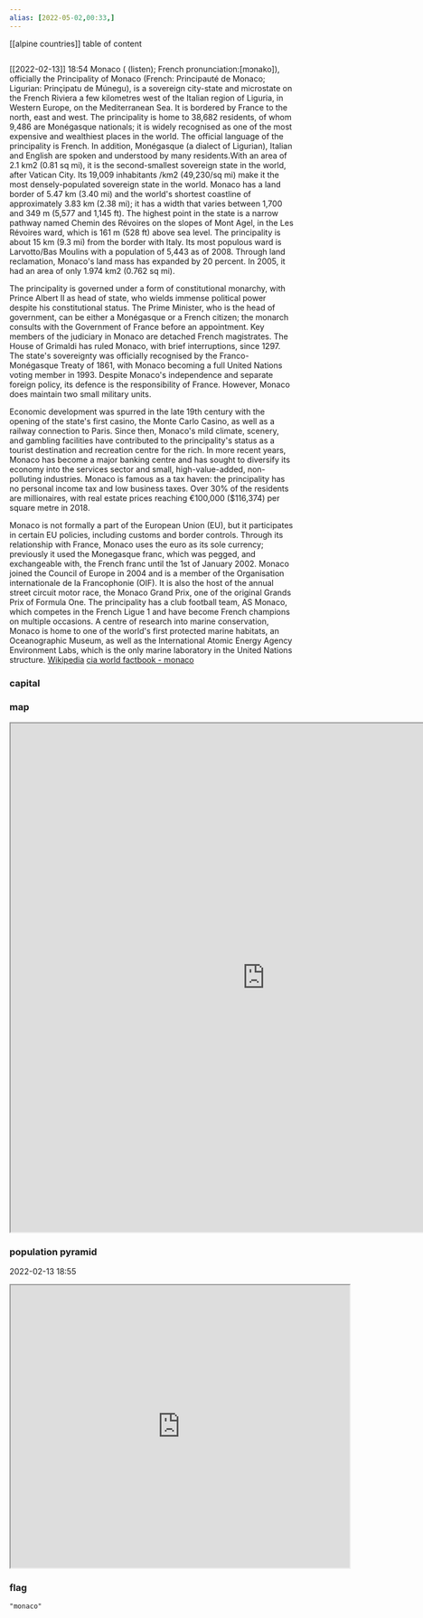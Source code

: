 ```yaml
---
alias: [2022-05-02,00:33,]
---
```

[[alpine countries]]
table of content
```toc
```
[[2022-02-13]] 18:54
Monaco ( (listen); French pronunciation: ​[mɔnako]), officially the Principality of Monaco (French: Principauté de Monaco; Ligurian: Prinçipatu de Múnegu), is a sovereign city-state and microstate on the French Riviera a few kilometres west of the Italian region of Liguria, in Western Europe, on the Mediterranean Sea. It is bordered by France to the north, east and west. The principality is home to 38,682 residents, of whom 9,486 are Monégasque nationals; it is widely recognised as one of the most expensive and wealthiest places in the world. The official language of the principality is French. In addition, Monégasque (a dialect of Ligurian), Italian and English are spoken and understood by many residents.With an area of 2.1 km2 (0.81 sq mi), it is the second-smallest sovereign state in the world, after Vatican City. Its 19,009 inhabitants /km2 (49,230/sq mi) make it the most densely-populated sovereign state in the world. Monaco has a land border of 5.47 km (3.40 mi) and the world's shortest coastline of approximately 3.83 km (2.38 mi); it has a width that varies between 1,700 and 349 m (5,577 and 1,145 ft). The highest point in the state is a narrow pathway named Chemin des Révoires on the slopes of Mont Agel, in the Les Révoires ward, which is 161 m (528 ft) above sea level. The principality is about 15 km (9.3 mi) from the border with Italy. Its most populous ward is Larvotto/Bas Moulins with a population of 5,443 as of 2008. Through land reclamation, Monaco's land mass has expanded by 20 percent. In 2005, it had an area of only 1.974 km2 (0.762 sq mi).

The principality is governed under a form of constitutional monarchy, with Prince Albert II as head of state, who wields immense political power despite his constitutional status. The Prime Minister, who is the head of government, can be either a Monégasque or a French citizen; the monarch consults with the Government of France before an appointment. Key members of the judiciary in Monaco are detached French magistrates. The House of Grimaldi has ruled Monaco, with brief interruptions, since 1297. The state's sovereignty was officially recognised by the Franco-Monégasque Treaty of 1861, with Monaco becoming a full United Nations voting member in 1993. Despite Monaco's independence and separate foreign policy, its defence is the responsibility of France. However, Monaco does maintain two small military units.

Economic development was spurred in the late 19th century with the opening of the state's first casino, the Monte Carlo Casino, as well as a railway connection to Paris. Since then, Monaco's mild climate, scenery, and gambling facilities have contributed to the principality's status as a tourist destination and recreation centre for the rich. In more recent years, Monaco has become a major banking centre and has sought to diversify its economy into the services sector and small, high-value-added, non-polluting industries. Monaco is famous as a tax haven: the principality has no personal income tax and low business taxes. Over 30% of the residents are millionaires, with real estate prices reaching €100,000 ($116,374) per square metre in 2018.

Monaco is not formally a part of the European Union (EU), but it participates in certain EU policies, including customs and border controls. Through its relationship with France, Monaco uses the euro as its sole currency; previously it used the Monegasque franc, which was pegged, and exchangeable with, the French franc until the 1st of January 2002. Monaco joined the Council of Europe in 2004 and is a member of the Organisation internationale de la Francophonie (OIF). It is also the host of the annual street circuit motor race, the Monaco Grand Prix, one of the original Grands Prix of Formula One. The principality has a club football team, AS Monaco, which competes in the French Ligue 1 and have become French champions on multiple occasions. A centre of research into marine conservation, Monaco is home to one of the world's first protected marine habitats, an Oceanographic Museum, as well as the International Atomic Energy Agency Environment Labs, which is the only marine laboratory in the United Nations structure.
[Wikipedia](https://en.wikipedia.org/wiki/Monaco)
[cia world factbook - monaco](https://www.cia.gov/the-world-factbook/countries/monaco)
### capital

### map
<iframe src="https://duckduckgo.com/?t=ffab&q=monaco&ia=web&iaxm=about" width="900" height="900" ></iframe>

### population pyramid

2022-02-13 18:55

<iframe src="https://www.populationpyramid.net/monaco/2019/" width="600" height="500" ></iframe>

### flag

```query
"monaco"
```